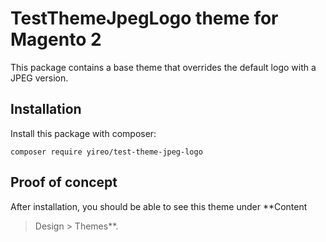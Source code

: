 # TestThemeJpegLogo theme for Magento 2
This package contains a base theme that overrides the default logo with a JPEG version.

## Installation
Install this package with composer:

    composer require yireo/test-theme-jpeg-logo

## Proof of concept
After installation, you should be able to see this theme under **Content
> Design > Themes**. 
